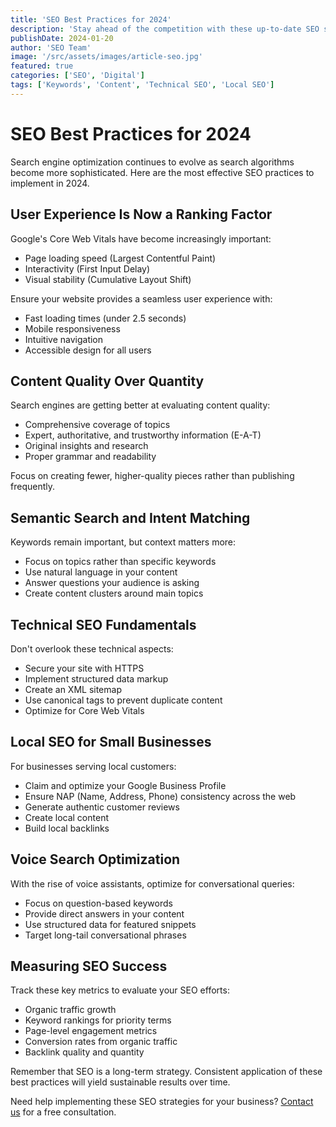 ```yaml
---
title: 'SEO Best Practices for 2024'
description: 'Stay ahead of the competition with these up-to-date SEO strategies'
publishDate: 2024-01-20
author: 'SEO Team'
image: '/src/assets/images/article-seo.jpg'
featured: true
categories: ['SEO', 'Digital']
tags: ['Keywords', 'Content', 'Technical SEO', 'Local SEO']
---
```


# SEO Best Practices for 2024

Search engine optimization continues to evolve as search algorithms become more sophisticated. Here are the most effective SEO practices to implement in 2024.

## User Experience Is Now a Ranking Factor

Google's Core Web Vitals have become increasingly important:

- Page loading speed (Largest Contentful Paint)
- Interactivity (First Input Delay)
- Visual stability (Cumulative Layout Shift)

Ensure your website provides a seamless user experience with:

- Fast loading times (under 2.5 seconds)
- Mobile responsiveness
- Intuitive navigation
- Accessible design for all users

## Content Quality Over Quantity

Search engines are getting better at evaluating content quality:

- Comprehensive coverage of topics
- Expert, authoritative, and trustworthy information (E-A-T)
- Original insights and research
- Proper grammar and readability

Focus on creating fewer, higher-quality pieces rather than publishing frequently.

## Semantic Search and Intent Matching

Keywords remain important, but context matters more:

- Focus on topics rather than specific keywords
- Use natural language in your content
- Answer questions your audience is asking
- Create content clusters around main topics

## Technical SEO Fundamentals

Don't overlook these technical aspects:

- Secure your site with HTTPS
- Implement structured data markup
- Create an XML sitemap
- Use canonical tags to prevent duplicate content
- Optimize for Core Web Vitals

## Local SEO for Small Businesses

For businesses serving local customers:

- Claim and optimize your Google Business Profile
- Ensure NAP (Name, Address, Phone) consistency across the web
- Generate authentic customer reviews
- Create local content
- Build local backlinks

## Voice Search Optimization

With the rise of voice assistants, optimize for conversational queries:

- Focus on question-based keywords
- Provide direct answers in your content
- Use structured data for featured snippets
- Target long-tail conversational phrases

## Measuring SEO Success

Track these key metrics to evaluate your SEO efforts:

- Organic traffic growth
- Keyword rankings for priority terms
- Page-level engagement metrics
- Conversion rates from organic traffic
- Backlink quality and quantity

Remember that SEO is a long-term strategy. Consistent application of these best practices will yield sustainable results over time.

Need help implementing these SEO strategies for your business? [Contact us](/contact) for a free consultation.
